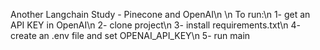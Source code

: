 Another Langchain Study - Pinecone and OpenAI\n
\n
To run:\n
1- get an API KEY in OpenAI\n
2- clone project\n
3- install requirements.txt\n
4- create an .env file and set OPENAI_API_KEY\n
5- run main
